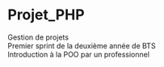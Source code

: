 # Projet_PHP
Gestion de projets  
Premier sprint de la deuxième année de BTS  
Introduction à la POO par un professionnel

